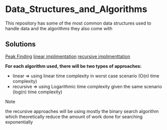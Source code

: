 # Data_Structures_and_Algorithms

This repository has some of the most common data structures used to handle data and the algorithms they also come with

## Solutions

[Peak Finding](./peak_finding)
  [linear implimentation](./peak_finding/linear_implimentation)
  [recursive implimenttation](./peak_finding/recursive_implimentation/peak_finding.rb)

**For each algorithm used, there will be two types of approaches:**

- linear => using  linear time complexity in worst case scenario (O(n) time complexity)
- recursive => using Logarithmic time complexity given the same scenario (log(n) time complexity)

> [!NOTE]
> the recursive approaches will be using mostly the binary search algorithm which theoretically reduce the amount of work done for searching exponentially
